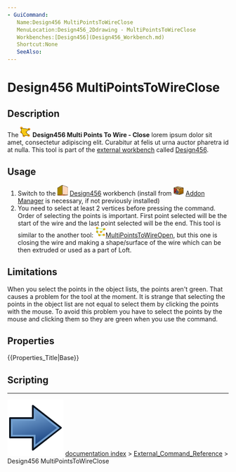 ```yaml
---
- GuiCommand:
   Name:Design456 MultiPointsToWireClose
   MenuLocation:Design456_2Ddrawing - MultiPointsToWireClose
   Workbenches:[Design456](Design456_Workbench.md)
   Shortcut:None
   SeeAlso:
---
```


# Design456 MultiPointsToWireClose

## Description

The <img alt="" src=images/Design456_MultiPointsToWireClose.svg  style="width:24px;"> **Design456 Multi Points To Wire - Close** lorem ipsum dolor sit amet, consectetur adipiscing elit. Curabitur at felis ut urna auctor pharetra id at nulla. This tool is part of the [external workbench](external_workbenches.md) called [Design456](Design456_Workbench.md).

## Usage

1.  Switch to the <img alt="" src=images/Design456_workbench_icon.svg  style="width:24px;"> [Design456](Design456_Workbench.md) workbench (install from <img alt="" src=images/Std_AddonMgr.svg  style="width:24px;"> [Addon Manager](Std_AddonMgr.md) is necessary, if not previously installed)
2.  You need to select at least 2 vertices before pressing the command. Order of selecting the points is important. First point selected will be the start of the wire and the last point selected will be the end. This tool is similar to the another tool: <img alt="" src=images/Design456_MultiPointsToWireOpen.svg  style="width:24px;">[MultiPointsToWireOpen](Design456_MultiPointsToWireOpen.md), but this one is closing the wire and making a shape/surface of the wire which can be then extruded or used as a part of Loft.

## Limitations

When you select the points in the object lists, the points aren\'t green. That causes a problem for the tool at the moment. It is strange that selecting the points in the object list are not equal to select them by clicking the points with the mouse. To avoid this problem you have to select the points by the mouse and clicking them so they are green when you use the command.

## Properties


{{Properties_Title|Base}}

## Scripting



---
![](images/Button_right.svg) [documentation index](../README.md) > [External_Command_Reference](Category_External_Command_Reference.md) > Design456 MultiPointsToWireClose

